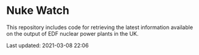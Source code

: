 # Nuke Watch

This repository includes code for retrieving the latest information available on the output of EDF nuclear power plants in the UK.

Last updated: 2021-03-08 22:06